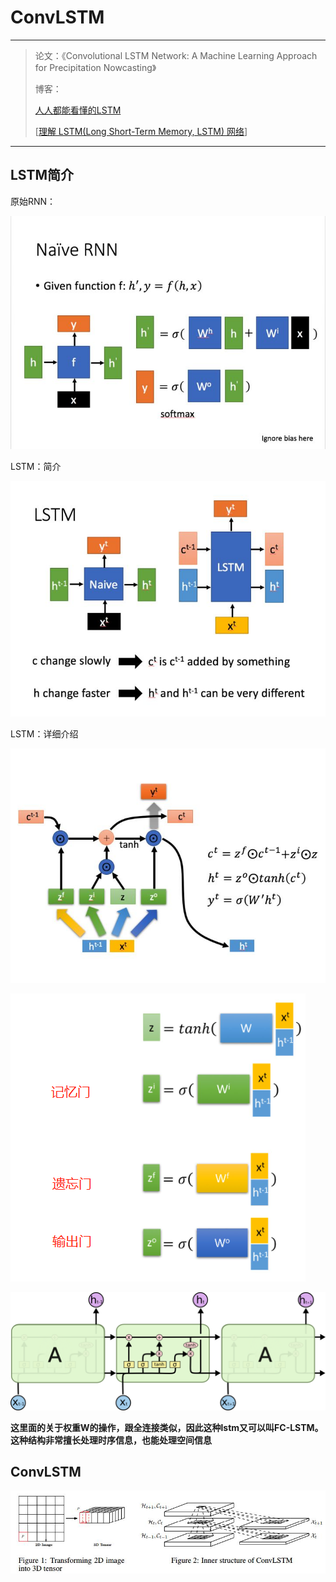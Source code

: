 # ConvLSTM

---

> 论文：《Convolutional LSTM Network: A Machine Learning Approach for Precipitation Nowcasting》
>
> 博客：
>
> [人人都能看懂的LSTM](https://zhuanlan.zhihu.com/p/32085405)
>
> [[理解 LSTM(Long Short-Term Memory, LSTM) 网络](https://www.cnblogs.com/wangduo/p/6773601.html)]



---

## LSTM简介

原始RNN：

![img](assets/v2-f716c816d46792b867a6815c278f11cb_720w.jpg)



LSTM：简介

![img](assets/v2-e4f9851cad426dfe4ab1c76209546827_720w.jpg)



LSTM：详细介绍

![img](assets/v2-556c74f0e025a47fea05dc0f76ea775d_720w.jpg)



![1600842820907](assets/1600842820907.png)



![img](assets/42741-b9a16a53d58ca2b9.png)



**这里面的关于权重W的操作，跟全连接类似，因此这种lstm又可以叫FC-LSTM。这种结构非常擅长处理时序信息，也能处理空间信息**

## ConvLSTM

![preview](assets/v2-84b2e0f33068cfadd03875e1a1ef2253_r.jpg)